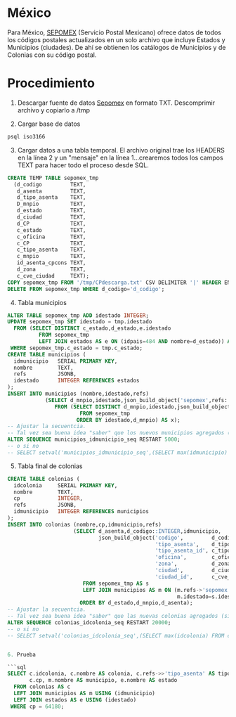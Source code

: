 # México

Para México, [SEPOMEX](https://www.correosdemexico.gob.mx) (Servicio Postal Mexicano) ofrece datos de todos los códigos
postales actualizados en un solo archivo que incluye Estados y Municipios (ciudades). De ahí se obtienen los catálogos
de Municipios y de Colonias con su código postal.

# Procedimiento

1. Descargar fuente de datos [Sepomex](https://www.correosdemexico.gob.mx/SSLServicios/ConsultaCP/CodigoPostal_Exportar.aspx) en
   formato TXT. Descomprimir archivo y copiarlo a /tmp

2. Cargar base de datos

```bash
psql iso3166
```

3. Cargar datos a una tabla temporal. El archivo original trae los HEADERS en la línea 2 y
   un "mensaje" en la línea 1...crearemos todos los campos TEXT para hacer todo el proceso
   desde SQL.

```sql
CREATE TEMP TABLE sepomex_tmp 
  (d_codigo         TEXT,
   d_asenta         TEXT,
   d_tipo_asenta    TEXT,
   D_mnpio          TEXT,
   d_estado         TEXT,
   d_ciudad         TEXT,
   d_CP             TEXT,
   c_estado         TEXT,
   c_oficina        TEXT,
   c_CP             TEXT,
   c_tipo_asenta    TEXT,
   c_mnpio          TEXT,
   id_asenta_cpcons TEXT,
   d_zona           TEXT,
   c_cve_ciudad     TEXT);
COPY sepomex_tmp FROM '/tmp/CPdescarga.txt' CSV DELIMITER '|' HEADER ENCODING 'LATIN9';
DELETE FROM sepomex_tmp WHERE d_codigo='d_codigo';
```

4. Tabla municipios
```sql
ALTER TABLE sepomex_tmp ADD idestado INTEGER;
UPDATE sepomex_tmp SET idestado = tmp.idestado
  FROM (SELECT DISTINCT c_estado,d_estado,e.idestado
          FROM sepomex_tmp
          LEFT JOIN estados AS e ON (idpais=484 AND nombre=d_estado)) AS tmp
 WHERE sepomex_tmp.c_estado = tmp.c_estado;
CREATE TABLE municipios (
  idmunicipio   SERIAL PRIMARY KEY,
  nombre        TEXT,
  refs          JSONB,
  idestado      INTEGER REFERENCES estados
);
INSERT INTO municipios (nombre,idestado,refs)
            (SELECT d_mnpio,idestado,json_build_object('sepomex',refs::JSON)
               FROM (SELECT DISTINCT d_mnpio,idestado,json_build_object('idmunicipio',c_mnpio)::TEXT AS refs
                       FROM sepomex_tmp
                      ORDER BY idestado,d_mnpio) AS x);
-- Ajustar la secuentcia.
-- Tal vez sea buena idea "saber" que los nuevos municipios agregados (si los hay) serán del 5,000 en adelante
ALTER SEQUENCE municipios_idmunicipio_seq RESTART 5000;
-- o si no
-- SELECT setval('municipios_idmunicipio_seq',(SELECT max(idmunicipio) FROM municipios),TRUE);
```

5. Tabla final de colonias

```sql
CREATE TABLE colonias (
  idcolonia     SERIAL PRIMARY KEY,
  nombre        TEXT,
  cp            INTEGER,
  refs          JSONB,
  idmunicipio   INTEGER REFERENCES municipios
);
INSERT INTO colonias (nombre,cp,idmunicipio,refs)
                     (SELECT d_asenta,d_codigo::INTEGER,idmunicipio,
                             json_build_object('codigo',         d_codigo,
                                               'tipo_asenta',    d_tipo_asenta,
                                               'tipo_asenta_id', c_tipo_asenta,
                                               'oficina',        c_oficina,
                                               'zona',           d_zona,
                                               'ciudad',         d_ciudad,
                                               'ciudad_id',      c_cve_ciudad)
                        FROM sepomex_tmp AS s
                        LEFT JOIN municipios AS m ON (m.refs->'sepomex'->>'idmunicipio'=s.c_mnpio AND
                                                      m.idestado=s.idestado)
                       ORDER BY d_estado,d_mnpio,d_asenta);
-- Ajustar la secuentcia.
-- Tal vez sea buena idea "saber" que las nuevas colonias agregados (si los hay) sean del 20,000 en adelante
ALTER SEQUENCE colonias_idcolonia_seq RESTART 20000;
-- o si no
-- SELECT setval('colonias_idcolonia_seq',(SELECT max(idcolonia) FROM colonias),TRUE);


6. Prueba

```sql
SELECT c.idcolonia, c.nombre AS colonia, c.refs->>'tipo_asenta' AS tipo_asentamiento,
       c.cp, m.nombre AS municipio, e.nombre AS estado
  FROM colonias AS c
  LEFT JOIN municipios AS m USING (idmunicipio)
  LEFT JOIN estados AS e USING (idestado)
 WHERE cp = 64180;
```